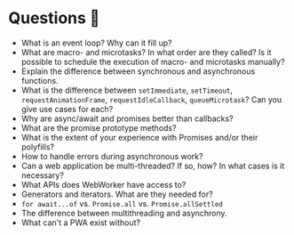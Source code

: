 # Questions 🤔

- What is an event loop? Why can it fill up?
- What are macro- and microtasks? In what order are they called? Is it possible to schedule the execution of macro- and microtasks manually?
- Explain the difference between synchronous and asynchronous functions.
- What is the difference between `setImmediate`, `setTimeout`, `requestAnimationFrame`, `requestIdleCallback`, `queueMicrotask`? Can you give use cases for each?
- Why are async/await and promises better than callbacks?
- What are the promise prototype methods?
- What is the extent of your experience with Promises and/or their polyfills?
- How to handle errors during asynchronous work?
- Can a web application be multi-threaded? If so, how? In what cases is it necessary?
- What APIs does WebWorker have access to?
- Generators and iterators. What are they needed for?
- `for await...of` vs. `Promise.all` vs. `Promise.allSettled`
- The difference between multithreading and asynchrony.
- What can't a PWA exist without?
